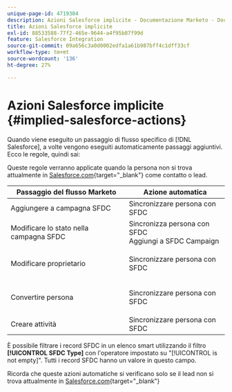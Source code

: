 ```yaml
---
unique-page-id: 4719304
description: Azioni Salesforce implicite - Documentazione Marketo - Documentazione del prodotto
title: Azioni Salesforce implicite
exl-id: 88533588-77f2-465e-9644-a4f95b87f99d
feature: Salesforce Integration
source-git-commit: 09a656c3a0d0002edfa1a61b987bff4c1dff33cf
workflow-type: tm+mt
source-wordcount: '136'
ht-degree: 27%

---
```


# Azioni Salesforce implicite {#implied-salesforce-actions}

Quando viene eseguito un passaggio di flusso specifico di [!DNL Salesforce], a volte vengono eseguiti automaticamente passaggi aggiuntivi. Ecco le regole, quindi sai:

Queste regole verranno applicate quando la persona non si trova attualmente in [Salesforce.com](https://Salesforce.com){target="_blank"} come contatto o lead.

<table>
 <thead>
  <tr>
   <th>Passaggio del flusso Marketo</th>
   <th>Azione automatica</th>
  </tr>
 </thead>
 <tbody>
  <tr>
   <td>Aggiungere a campagna SFDC</td>
   <td>Sincronizzare persona con SFDC</td>
  </tr>
  <tr>
   <td>Modificare lo stato nella campagna SFDC</td>
   <td>Sincronizza persona con SFDC<br>Aggiungi a SFDC Campaign</td>
  </tr>
  <tr>
   <td>Modificare proprietario</td>
   <td><p>Sincronizzare persona con SFDC</p></td>
  </tr>
  <tr>
   <td>Convertire persona</td>
   <td><p>Sincronizzare persona con SFDC</p></td>
  </tr>
  <tr>
   <td>Creare attività</td>
   <td>Sincronizzare persona con SFDC</td>
  </tr>
 </tbody>
</table>

È possibile filtrare i record SFDC in un elenco smart utilizzando il filtro **[!UICONTROL SFDC Type]** con l&#39;operatore impostato su &quot;[!UICONTROL is not empty]&quot;. Tutti i record SFDC hanno un valore in questo campo.

Ricorda che queste azioni automatiche si verificano solo se il lead non si trova attualmente in [Salesforce.com](https://salesforce.com){target="_blank"}
